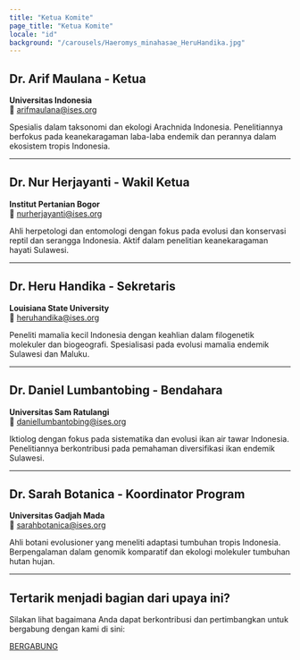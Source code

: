 ```yaml
---
title: "Ketua Komite"
page_title: "Ketua Komite"
locale: "id"
background: "/carousels/Haeromys_minahasae_HeruHandika.jpg"
---
```


## Dr. Arif Maulana - Ketua
**Universitas Indonesia**  
📧 arifmaulana@ises.org

Spesialis dalam taksonomi dan ekologi Arachnida Indonesia. Penelitiannya berfokus pada keanekaragaman laba-laba endemik dan perannya dalam ekosistem tropis Indonesia.

---

## Dr. Nur Herjayanti - Wakil Ketua
**Institut Pertanian Bogor**  
📧 nurherjayanti@ises.org

Ahli herpetologi dan entomologi dengan fokus pada evolusi dan konservasi reptil dan serangga Indonesia. Aktif dalam penelitian keanekaragaman hayati Sulawesi.

---

## Dr. Heru Handika - Sekretaris
**Louisiana State University**  
📧 heruhandika@ises.org

Peneliti mamalia kecil Indonesia dengan keahlian dalam filogenetik molekuler dan biogeografi. Spesialisasi pada evolusi mamalia endemik Sulawesi dan Maluku.

---

## Dr. Daniel Lumbantobing - Bendahara
**Universitas Sam Ratulangi**  
📧 daniellumbantobing@ises.org

Iktiolog dengan fokus pada sistematika dan evolusi ikan air tawar Indonesia. Penelitiannya berkontribusi pada pemahaman diversifikasi ikan endemik Sulawesi.

---

## Dr. Sarah Botanica - Koordinator Program
**Universitas Gadjah Mada**  
📧 sarahbotanica@ises.org

Ahli botani evolusioner yang meneliti adaptasi tumbuhan tropis Indonesia. Berpengalaman dalam genomik komparatif dan ekologi molekuler tumbuhan hutan hujan.

---

## Tertarik menjadi bagian dari upaya ini?

Silakan lihat bagaimana Anda dapat berkontribusi dan pertimbangkan untuk bergabung dengan kami di sini:

[BERGABUNG](#)
